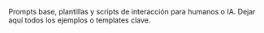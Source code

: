 Prompts base, plantillas y scripts de interacción para humanos o IA.
Dejar aquí todos los ejemplos o templates clave.
